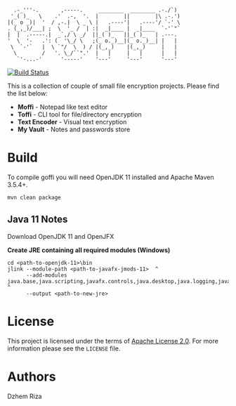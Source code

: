 ```
  .-_'''-.       ,-----.     ________  ________ .-./`)  
 '_( )_   \    .'  .-,  '.  |        ||        |\ .-.') 
|(_ o _)|  '  / ,-.|  \ _ \ |   .----'|   .----'/ `-' \ 
. (_,_)/___| ;  \  '_ /  | :|  _|____ |  _|____  `-'`"` 
|  |  .-----.|  _`,/ \ _/  ||_( )_   ||_( )_   | .---.  
'  \  '-   .': (  '\_/ \   ;(_ o._)__|(_ o._)__| |   |  
 \  `-'`   |  \ `"/  \  ) / |(_,_)    |(_,_)     |   |  
  \        /   '. \_/``".'  |   |     |   |      |   |  
   `'-...-'      '-----'    '---'     '---'      '---'  
```

[![Build Status](https://travis-ci.org/dzhemriza/goffi.svg?branch=master)](https://travis-ci.org/dzhemriza/goffi)

This is a collection of couple of small file encryption projects. Please find the list below:

* **Moffi** - Notepad like text editor
* **Toffi** - CLI tool for file/directory encryption
* **Text Encoder** - Visual text encryption
* **My Vault** - Notes and passwords store

# Build
To compile goffi you will need OpenJDK 11 installed and Apache Maven 3.5.4+.

```Bash
mvn clean package
```

## Java 11 Notes
Download OpenJDK 11 and OpenJFX

**Create JRE containing all required modules (Windows)**

```
cd <path-to-openjdk-11>\bin
jlink --module-path <path-to-javafx-jmods-11>  ^
      --add-modules java.base,java.scripting,javafx.controls,java.desktop,java.logging,java.management,java.sql,java.naming ^
      --output <path-to-new-jre>
```

# License
This project is licensed under the terms of [Apache License 2.0](https://www.apache.org/licenses/LICENSE-2.0).
For more information please see the ```LICENSE``` file.

# Authors
Dzhem Riza

